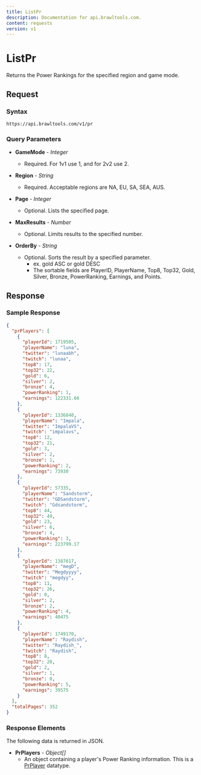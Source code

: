 ```yaml
---
title: ListPr
description: Documentation for api.brawltools.com.
content: requests
version: v1
---
```


# ListPr

Returns the Power Rankings for the specified region and game mode.

## Request

### Syntax

`https://api.brawltools.com/v1/pr`

### Query Parameters

- **GameMode** - _Integer_
  - Required. For 1v1 use 1, and for 2v2 use 2.

- **Region** - _String_
  - Required. Acceptable regions are NA, EU, SA, SEA, AUS.

- **Page** - _Integer_
  - Optional. Lists the specified page.

- **MaxResults** - _Number_
  - Optional. Limits results to the specified number.

- **OrderBy** - _String_
  - Optional. Sorts the result by a specified parameter.
    - ex. gold ASC or gold DESC
    - The sortable fields are PlayerID, PlayerName, Top8, Top32, Gold, Silver, Bronze, PowerRanking, Earnings, and Points.

## Response

### Sample Response

```json
{
  "prPlayers": [
    {
      "playerId": 1719505,
      "playerName": "luna",
      "twitter": "lunaabh",
      "twitch": "lunaa",
      "top8": 17,
      "top32": 22,
      "gold": 6,
      "silver": 2,
      "bronze": 4,
      "powerRanking": 1,
      "earnings": 122331.66
    },
    {
      "playerId": 1336840,
      "playerName": "Impala",
      "twitter": "ImpalaVS",
      "twitch": "impalavs",
      "top8": 12,
      "top32": 21,
      "gold": 3,
      "silver": 2,
      "bronze": 1,
      "powerRanking": 2,
      "earnings": 73930
    },
    {
      "playerId": 57335,
      "playerName": "Sandstorm",
      "twitter": "GDSandstorm",
      "twitch": "Gdsandstorm",
      "top8": 44,
      "top32": 49,
      "gold": 23,
      "silver": 6,
      "bronze": 4,
      "powerRanking": 3,
      "earnings": 223799.17
    },
    {
      "playerId": 1387617,
      "playerName": "megD",
      "twitter": "Megdyyyy",
      "twitch": "megdyy",
      "top8": 11,
      "top32": 26,
      "gold": 0,
      "silver": 2,
      "bronze": 2,
      "powerRanking": 4,
      "earnings": 40475
    },
    {
      "playerId": 1749170,
      "playerName": "Raydish",
      "twitter": "Raydish_",
      "twitch": "Raydish",
      "top8": 8,
      "top32": 20,
      "gold": 2,
      "silver": 1,
      "bronze": 0,
      "powerRanking": 5,
      "earnings": 39575
    }
  ],
  "totalPages": 352
}
```

### Response Elements

The following data is returned in JSON.

- **PrPlayers** - _Object[]_
  - An object containing a player's Power Ranking information. This is a <a href="../../datatypes/prplayer">PrPlayer</a> datatype.
